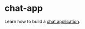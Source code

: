 # chat-app

Learn how to build a [chat application](https://github.com/florinpop17/app-ideas/blob/master/Projects/3-Advanced/Chat-App.md).

